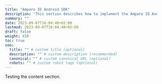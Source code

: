 ```yaml
---
title: "Amparo ID Android SDK"
description: "This section describes how to implement the Amparo ID Android SDK in your app."
summary: ""
date: 2023-09-07T16:04:48+02:00
lastmod: 2023-09-07T16:04:48+02:00
draft: false
weight: 810
toc: true
seo:
  title: "" # custom title (optional)
  description: "" # custom description (recommended)
  canonical: "" # custom canonical URL (optional)
  robots: "" # custom robot tags (optional)
---
```


Testing the content section.

<!--
## Further reading

- Read [about how-to guides](https://diataxis.fr/how-to-guides/) in the Diátaxis framework
-->
